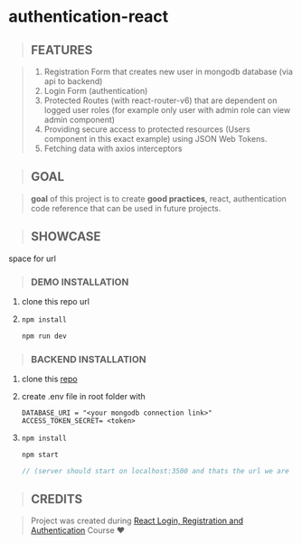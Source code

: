 # authentication-react

> ## **FEATURES**

>1. Registration Form that creates new user in mongodb database (via api to backend)
>2. Login Form (authentication)
>3. Protected Routes (with react-router-v6) that are dependent on logged user roles (for example only user with admin role can view admin component)
>4. Providing secure access to protected resources (Users component in this exact example) using JSON Web Tokens. 
>5. Fetching data with axios interceptors

> ## GOAL


> **goal** of this project is to create **good practices**, react, authentication code reference that can be used in future projects.

> ## SHOWCASE

space for url

> ### DEMO INSTALLATION

1. clone this repo url

2. ```js
   npm install
   
   npm run dev
   ```

> ### BACKEND INSTALLATION 

1.  clone this [repo](https://github.com/gitdagray/mongo_async_crud)

2. create .env file in root folder with 

   ```
   DATABASE_URI = "<your mongodb connection link>"
   ACCESS_TOKEN_SECRET= <token>
   ```

3. ```js
   npm install
   
   npm start 
   
   // (server should start on localhost:3500 and thats the url we are fetching in our client aplication)
   ```

> ## CREDITS

> Project was created during [React Login, Registration and Authentication](https://www.youtube.com/playlist?list=PL0Zuz27SZ-6PRCpm9clX0WiBEMB70FWwd) Course ❤️

